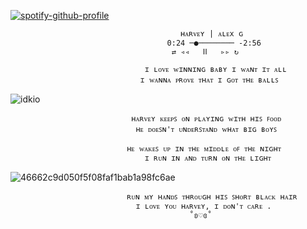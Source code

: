 [![spotify-github-profile](https://spotify-github-profile.kittinanx.com/api/view?uid=31hqokoegajddtfezndvbdemnqpm&cover_image=true&theme=novatorem&show_offline=false&background_color=121212&interchange=false&bar_color=c51b1b&bar_color_cover=true)](https://spotify-github-profile.kittinanx.com/api/view?uid=31hqokoegajddtfezndvbdemnqpm&redirect=true)
                                  

                                          ʜᴀʀᴠᴇʏ | ᴀʟᴇx ɢ   
                                       0:24 ─●──────── -2:56
                                        ⇄ ◃◃   ⅠⅠ   ▹▹ ↻ 

                                  ɪ ʟᴏᴠᴇ ᴡɪɴɴɪɴɢ ʙᴀʙʏ ɪ ᴡᴀɴᴛ ɪᴛ ᴀʟʟ
                                 ɪ ᴡᴀɴɴᴀ ᴘʀᴏᴠᴇ ᴛʜᴀᴛ ɪ ɢᴏᴛ ᴛʜᴇ ʙᴀʟʟꜱ
                               
![idkio](https://github.com/user-attachments/assets/a12a5507-6676-4b7a-9b17-e584a0a79768)



                               ʜᴀʀᴠᴇʏ ᴋᴇᴇᴘꜱ ᴏɴ ᴘʟᴀʏɪɴɢ ᴡɪᴛʜ ʜɪꜱ ꜰᴏᴏᴅ
                                ʜᴇ ᴅᴏᴇꜱɴ'ᴛ ᴜɴᴅᴇʀꜱᴛᴀɴᴅ ᴡʜᴀᴛ ʙɪɢ ʙᴏʏꜱ 

                              ʜᴇ ᴡᴀᴋᴇꜱ ᴜᴘ ɪɴ ᴛʜᴇ ᴍɪᴅᴅʟᴇ ᴏꜰ ᴛʜᴇ ɴɪɢʜᴛ
                                  ɪ ʀᴜɴ ɪɴ ᴀɴᴅ ᴛᴜʀɴ ᴏɴ ᴛʜᴇ ʟɪɢʜᴛ

![46662c9d050f5f08faf1bab1a98fc6ae](https://github.com/user-attachments/assets/5cb90cd2-dba6-4f42-b5f0-ad27b485a6bb)

                              ʀᴜɴ ᴍʏ ʜᴀɴᴅꜱ ᴛʜʀᴏᴜɢʜ ʜɪꜱ ꜱʜᴏʀᴛ ʙʟᴀᴄᴋ ʜᴀɪʀ
                                ɪ ʟᴏᴠᴇ ʏᴏᴜ ʜᴀʀᴠᴇʏ, ɪ ᴅᴏɴ'ᴛ ᴄᴀʀᴇ .
                                            ˚ʚ♡ɞ˚

